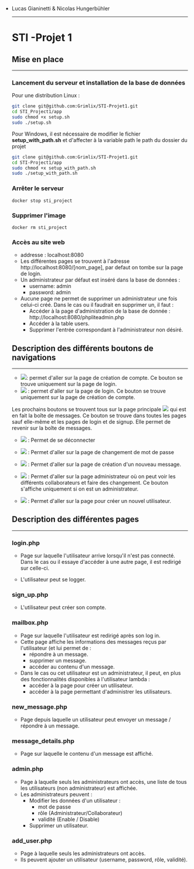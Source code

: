 * Lucas Gianinetti & Nicolas Hungerbühler 
  ___
  # STI -Projet 1


  ## Mise en place
  ______

  ### Lancement du serveur et installation de la base de données

  Pour une distribution Linux :
  ```bash
  git clone git@github.com:Grimlix/STI-Projet1.git
  cd STI_Project1/app
  sudo chmod +x setup.sh
  sudo ./setup.sh
  ```

  Pour Windows, il est nécessaire de modifier le fichier **setup_with_path.sh** et d'affecter à la variable path le path du dossier du projet
  ```bash
  git clone git@github.com:Grimlix/STI-Projet1.git
  cd STI-Project1/app
  sudo chmod +x setup_with_path.sh
  sudo ./setup_with_path.sh
  ```
  ### Arrêter le serveur 
  ```docker stop sti_project``` 

  ### Supprimer l'image 

  ```docker rm sti_project``` 

  ### Accès au site web

  * addresse : localhost:8080
  * Les différentes pages se trouvent à l'adresse http://localhost:8080/[nom_page], par defaut on tombe sur la page de login.
  * Un administrateur par défaut est inséré dans la base de données :
    * username: admin
    * password: admin
  * Aucune page ne permet de supprimer un administrateur une fois celui-ci créé. Dans le cas ou il faudrait en supprimer un, il faut :
    * Accéder à la page d'administration de la base de donnée : http://localhost:8080/phpliteadmin.php
    * Accéder à la table users.
    * Supprimer l'entrée correspondant à l'administrateur non désiré.

  ## Description des différents boutons de navigations
  ___

  * ![](./img/b1.PNG): permet d'aller sur la page de création de compte. Ce bouton se trouve uniquement sur la page de login.
  * ![](./img/b2.PNG) : permet d'aller sur la page de login. Ce bouton se trouve uniquement sur la page de création de compte.

  Les prochains boutons se trouvent tous sur la page principale ![](./img/b5.PNG) qui est en fait la boîte de messages. Ce bouton se trouve dans toutes les pages sauf elle-même et les pages de login et de signup. Elle permet de revenir sur la boîte de messages.

  * ![](./img/b6.PNG) : Permet de se déconnecter

  * ![](./img/b3.PNG) : Permet d'aller sur la page de changement de mot de passe
  * ![](./img/b4.PNG) : Permet d'aller sur la page de création d'un nouveau message.
  * ![](./img/b7.PNG) : Permet d'aller sur la page administrateur où on peut voir les différents collaborateurs et faire des changement. Ce bouton s'affiche uniquement si on est un administrateur. 
  * ![](./img/b8.PNG) : Permet d'aller sur la page pour créer un nouvel utilisateur.


  ## Description des différentes pages
  ___

  ### login.php

  * Page sur laquelle l'utilisateur arrive lorsqu'il n'est pas connecté. Dans le cas ou il essaye d'accéder à une autre page, il est redirigé sur celle-ci.

  * L'utilisateur peut se logger.

  ### sign_up.php

  * L'utilisateur peut créer son compte.

  ### mailbox.php

  * Page sur laquelle l'utilisateur est redirigé après son log in.
  * Cette page affiche les informations des messages reçus par l'utilisateur (et lui permet de :
      * répondre à un message.
      * supprimer un message.
      * accéder au contenu d'un message. 
  * Dans le cas ou cet utilisateur est un administrateur, il peut, en plus des fonctionnalités disponibles à l'utilisateur lambda :
    * accéder à la page pour créer un utilisateur.
    * accéder à la page permettant d'administrer les utilisateurs.

  ### new_message.php

  * Page depuis laquelle un utilisateur peut envoyer un message / répondre à un message.

  ### message_details.php

  * Page sur laquelle le contenu d'un message est affiché.

  ### admin.php

  * Page à laquelle seuls les administrateurs ont accès, une liste de tous les utilisateurs (non administrateur) est affichée.
  * Les administrateurs peuvent :
    * Modifier les données d'un utilisateur :
      * mot de passe
      * rôle (Administrateur/Collaborateur)
      * validité (Enable / Disable)
    * Supprimer un utilisateur.

  ### add_user.php

  * Page à laquelle seuls les administrateurs ont accès.
  * Ils peuvent ajouter un utilisateur (username, password, rôle, validité).

